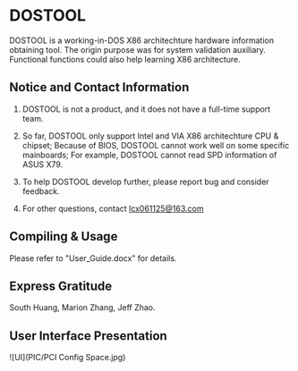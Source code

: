 DOSTOOL
=======

DOSTOOL is a working-in-DOS X86 architechture hardware information obtaining tool. The origin purpose was for system validation auxiliary. Functional functions could also help learning X86 architecture.


Notice and Contact Information
------------------------------

1. DOSTOOL is not a product, and it does not have a full-time support team.

2. So far, DOSTOOL only support Intel and VIA X86 architechture CPU & chipset;
   Because of BIOS, DOSTOOL cannot work well on some specific mainboards;
   For example, DOSTOOL cannot read SPD information of ASUS X79.

3. To help DOSTOOL develop further, please report bug and consider feedback.

4. For other questions, contact lcx061125@163.com


Compiling & Usage
--------------------

Please refer to "User_Guide.docx" for details.


Express Gratitude
-----------------

South Huang, Marion Zhang, Jeff Zhao.


User Interface Presentation
---------------------------

![UI](PIC/PCI Config Space.jpg)
